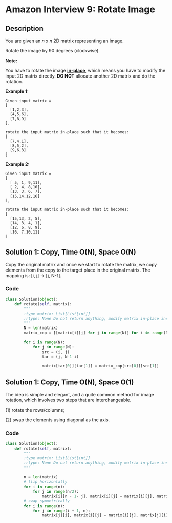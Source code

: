 # Amazon Interview 9: Rotate Image

## Description

You are given an *n* x *n* 2D matrix representing an image.

Rotate the image by 90 degrees (clockwise).

**Note:**

You have to rotate the image [**in-place**](https://en.wikipedia.org/wiki/In-place_algorithm), which means you have to modify the input 2D matrix directly. **DO NOT** allocate another 2D matrix and do the rotation.

**Example 1:**

```
Given input matrix = 
[
  [1,2,3],
  [4,5,6],
  [7,8,9]
],

rotate the input matrix in-place such that it becomes:
[
  [7,4,1],
  [8,5,2],
  [9,6,3]
]
```

**Example 2:**

```
Given input matrix =
[
  [ 5, 1, 9,11],
  [ 2, 4, 8,10],
  [13, 3, 6, 7],
  [15,14,12,16]
], 

rotate the input matrix in-place such that it becomes:
[
  [15,13, 2, 5],
  [14, 3, 4, 1],
  [12, 6, 8, 9],
  [16, 7,10,11]
]
```



## Solution 1: Copy, Time O(N), Space O(N)

Copy the original matrix and once we start to rotate the matrix, we copy elements from the copy to the target place in the original matrix. The mapping is: [i, j] -> [j, N-1].

### Code

```python
class Solution(object):
    def rotate(self, matrix):
        """
        :type matrix: List[List[int]]
        :rtype: None Do not return anything, modify matrix in-place instead.
        """
        N = len(matrix)
        matrix_cop = [[matrix[i][j] for j in range(N)] for i in range(N)]
        
        for i in range(N):
            for j in range(N):
                src = (i, j)
                tar = (j, N-1-i)
                
                matrix[tar[0]][tar[1]] = matrix_cop[src[0]][src[1]]
```



## Solution 1: Copy, Time O(N), Space O(1)

The idea is simple and elegant, and a quite common method for image rotation, which involves two steps that are interchangeable.

(1) rotate the rows/columns;

(2) swap the elements using diagonal as the axis.



### Code

```python
class Solution(object):
    def rotate(self, matrix):
        """
        :type matrix: List[List[int]]
        :rtype: None Do not return anything, modify matrix in-place instead.
        """
        
        n = len(matrix)
        # flip horizontally
        for i in range(n):
            for j in range(n/2):
                matrix[i][n - 1- j], matrix[i][j] = matrix[i][j], matrix[i][n - 1 - j]
        # swap symmetrically
        for i in range(n):
            for j in range(i + 1, n):
                matrix[j][i], matrix[i][j] = matrix[i][j], matrix[j][i]
```


